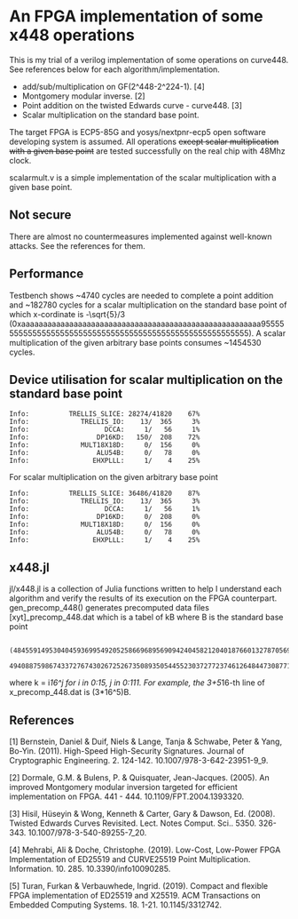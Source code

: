 # An FPGA implementation of some x448 operations

This is my trial of a verilog implementation of some operations on curve448. See references below for each algorithm/implementation.

* add/sub/multiplication on GF(2^448-2^224-1). [4]
* Montgomery modular inverse. [2]
* Point addition on the twisted Edwards curve - curve448. [3]
* Scalar multiplication on the standard base point.

The target FPGA is ECP5-85G and yosys/nextpnr-ecp5 open software developing system is assumed. All operations ~~except scalar multiplication with a given base point~~ are tested successfully on the real chip with 48Mhz clock.

scalarmult.v is a simple implementation of the scalar multiplication with a given base point.


## Not secure

There are almost no countermeasures implemented against well-known attacks. See the references for them.

## Performance

Testbench shows ~4740 cycles are needed to complete a point addition and ~182780 cycles for a scalar multiplication on the standard base point of which x-cordinate is -\sqrt{5}/3 (0xaaaaaaaaaaaaaaaaaaaaaaaaaaaaaaaaaaaaaaaaaaaaaaaaaaaaaaa955555555555555555555555555555555555555555555555555555555). A scalar multiplication of the given arbitrary base points consumes ~1454530 cycles.

## Device utilisation for scalar multiplication on the standard base point

```
Info: 	       TRELLIS_SLICE: 28274/41820    67%
Info: 	          TRELLIS_IO:    13/  365     3%
Info: 	                DCCA:     1/   56     1%
Info: 	              DP16KD:   150/  208    72%
Info: 	          MULT18X18D:     0/  156     0%
Info: 	              ALU54B:     0/   78     0%
Info: 	             EHXPLLL:     1/    4    25%
```

For scalar multiplication on the given arbitrary base point

```
Info: 	       TRELLIS_SLICE: 36486/41820    87%
Info: 	          TRELLIS_IO:    13/  365     3%
Info: 	                DCCA:     1/   56     1%
Info: 	              DP16KD:     0/  208     0%
Info: 	          MULT18X18D:     0/  156     0%
Info: 	              ALU54B:     0/   78     0%
Info: 	             EHXPLLL:     1/    4    25%
```

## x448.jl

jl/x448.jl is a collection of Julia functions written to help I understand each algorithm and verify the results of its execution on the FPGA counterpart. gen_precomp_448() generates precomputed data files [xyt]_precomp_448.dat which is a tabel of kB where B is the standard base point
```
 (484559149530404593699549205258669689569094240458212040187660132787056912146709081364401144455726350866276831544947397859048262938744149,
  494088759867433727674302672526735089350544552303727723746126484473087719117037293890093462157703888342865036477787453078312060500281069)
```
where k = i*16^j for i in 0:15, j in 0:111. For example, the 3+5*16-th line of x_precomp_448.dat is (3*16^5)B.

## References

[1] Bernstein, Daniel & Duif, Niels & Lange, Tanja & Schwabe, Peter & Yang,
  Bo-Yin. (2011). High-Speed High-Security Signatures.
  Journal of Cryptographic Engineering. 2. 124-142.
  10.1007/978-3-642-23951-9_9.

[2] Dormale, G.M. & Bulens, P. & Quisquater, Jean-Jacques. (2005).
  An improved Montgomery modular inversion targeted for efficient
  implementation on FPGA. 441 - 444. 10.1109/FPT.2004.1393320. 

[3]  Hisil, Hüseyin & Wong, Kenneth & Carter, Gary & Dawson, Ed. (2008).
  Twisted Edwards Curves Revisited. Lect. Notes Comput. Sci.. 5350. 326-343.
  10.1007/978-3-540-89255-7_20.

[4] Mehrabi, Ali & Doche, Christophe. (2019). Low-Cost, Low-Power FPGA
  Implementation of ED25519 and CURVE25519 Point Multiplication.
  Information. 10. 285. 10.3390/info10090285.

[5] Turan, Furkan & Verbauwhede, Ingrid. (2019). Compact and flexible FPGA
  implementation of ED25519 and X25519. ACM Transactions on Embedded
  Computing Systems. 18. 1-21. 10.1145/3312742.
